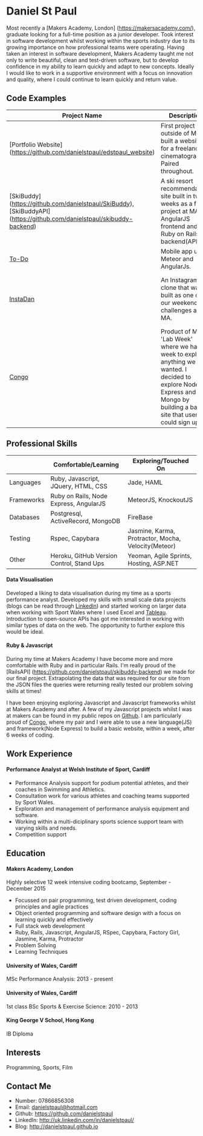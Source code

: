 Daniel St Paul
================

Most recently a [Makers Academy, London] (https://makersacademy.com/), graduate looking for a full-time position as a junior developer. Took interest in software development whilst working within the sports industry due to its growing importance on how professional teams were operating. Having taken an interest in software development, Makers Academy taught me not only to write beautiful, clean and test-driven software, but to develop confidence in my ability to learn quickly and adapt to new concepts. Ideally I would like to work in a supportive environment with a focus on innovation and quality, where I could continue to learn quickly and return value.  

<!-- You can read more from me on my [blog](http://danielstpaul.github.io/), and don't forget to checkout my [website](https://github.com/danielstpaul/). -->

Code Examples
-------------
|Project Name | Description | Technologies |
|-------------|-------------|--------------|
|[Portfolio Website] (https://github.com/danielstpaul/edstpaul_website)|First project outside of MA, built a website for a freelance cinematographer. Paired throughout.|AngularJS, HTML, CSS, JQuery|
|[SkiBuddy] (https://github.com/danielstpaul/SkiBuddy), [SkiBuddyAPI] (https://github.com/danielstpaul/skibuddy-backend)|A ski resort recommendation site built in two weeks as a final project at MA. AngularJS frontend and Ruby on Rails backend(API).|AngularJS, Ruby on Rails, various APIs, HTML, HAML, CSS, Heroku|
|[To-Do](https://github.com/danielstpaul/todo_challenge)|Mobile app using Meteor and AngularJs.|Meteor, AngularJS|
|[InstaDan](https://github.com/danielstpaul/instagram-challenge)| An Instagram clone that was built as one of our weekend challenges at MA.|Ruby on Rails, Active Record, Postgresql, HAML, JQuery, Heroku|
|[Congo](https://github.com/danielstpaul/example_node_express_website)|Product of MA's 'Lab Week' where we had a week to explore anything we wanted. I decided to explore Node Express and Mongo by building a basic site that users could sign up to.|NodeJS, Node Express, MongoDB, Jade, CSS|

Professional Skills
---------------------------------
| | Comfortable/Learning | Exploring/Touched On |
|-------------|-------------|--------------|
|Languages|Ruby, Javascript, JQuery, HTML, CSS |Jade, HAML |
|Frameworks|Ruby on Rails, Node Express, AngularJS |MeteorJS, KnockoutJS |
|Databases|Postgresql, ActiveRecord, MongoDB |FireBase |
|Testing|Rspec, Capybara |Jasmine, Karma, Protractor, Mocha, Velocity(Meteor) |
|Other|Heroku, GitHub Version Control, Stand Ups |Yeoman, Agile Sprints, Hosting, ASP.NET |

#### Data Visualisation
Developed a liking to data visualisation during my time as a sports performance analyst. Developed my skills with small scale data projects (blogs can be read through [LinkedIn](http://uk.linkedin.com/in/danielstpaul/)) and started working on larger data when working with Sport Wales where I used Excel and [Tableau](http://www.tableau.com/).
Introduction to open-source APIs has got me interested in working with similar types of data on the web. The opportunity to further explore this would be ideal.

#### Ruby & Javascript
During my time at Makers Academy I have become more and more comfortable with Ruby and in particular Rails. I'm really proud of the [RailsAPI] (https://github.com/danielstpaul/skibuddy-backend) we made for our final project. Extrapolating the data that was required for our site from the JSON files the queries were returning really tested our problem solving skills at times!

I have been enjoying exploring Javascript and Javascript frameworks whilst at Makers Academy and after. A few of my Javascript projects whilst I was at makers can be found in my public repos on [Github](https://github.com/danielstpaul/). I am particularly proud of [Congo](https://github.com/danielstpaul/example_node_express_website), where my pair and I were able to use a new language(JS) and framework(Node Express) to build a basic website, within a week, after 6 weeks of coding.

Work Experience
---------------------------------
#### Performance Analyst at Welsh Institute of Sport, Cardiff
- Performance Analysis support for podium potential athletes, and their coaches in Swimming and Athletics.
- Consultation work for various athletes and coaching teams supported by Sport Wales.
- Exploration and management of performance analysis equipment and software.
- Working within a multi-diciplinary sports science support team with varying skills and needs.
- Competition support

Education
---------
#### Makers Academy, London
Highly selective 12 week intensive coding bootcamp, September - December 2015
- Focussed on pair programming, test driven development, coding principles and agile practices
- Object oriented programming and software design with a focus on learning quickly and effectively
- Full stack web development
- Ruby, Rails, Javascript, AngularJS, RSpec, Capybara, Factory Girl, Jasmine, Karma, Protractor
- Problem Solving
- Learning Techniques

#### University of Wales, Cardiff
MSc Performance Analysis: 2013 - present

#### University of Wales, Cardiff
1st class BSc Sports & Exercise Science: 2010 - 2013

#### King George V School, Hong Kong
IB Diploma

Interests
---------
Programming, Sports, Film

Contact Me
-------------
- Number: 07866856308
- Email: danielstpaul@hotmail.com
- Github: https://github.com/danielstpaul
- LinkedIn: http://uk.linkedin.com/in/danielstpaul/
- Blog: http://danielstpaul.github.io
